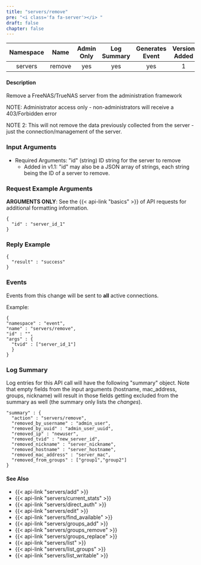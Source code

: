 ```yaml
---
title: "servers/remove"
pre: "<i class='fa fa-server'></i> "
draft: false
chapter: false
---
```


| Namespace | Name | Admin Only | Log Summary | Generates Event | Version Added
|:----------------:|:--------:|:--------:|:--------:|:--------:|:---:|
| servers | remove | yes | yes | yes | 1 |

#### Description
Remove a FreeNAS/TrueNAS server from the administration framework

NOTE: Administrator access only - non-administrators will receive a 403/Forbidden error

NOTE 2: This will not remove the data previously collected from the server - just the connection/management of the server.

### Input Arguments
* Required Arguments: "id" (string) ID string for the server to remove
   * Added in v1.1: "id" may also be a JSON array of strings, each string being the ID of a server to remove.


### Request Example Arguments
**ARGUMENTS ONLY**: See the {{< api-link "basics" >}} of API requests for additional formatting information.

```
{
  "id" : "server_id_1"
}
```

### Reply Example
```
{
  "result" : "success"
}
```

### Events
Events from this change will be sent to **all** active connections. 

Example:
```
{
"namespace" : "event",
"name" : "servers/remove",
"id" : "",
"args" : {
  "tvid" : ["server_id_1"]
  }
}
```

### Log Summary
Log entries for this API call will have the following "summary" object. Note that empty fields from the input arguments (hostname, mac_address, groups, nickname) will result in those fields getting excluded from the summary as well (the summary only lists the *changes*).

```
"summary" : {
  "action" : "servers/remove",
  "removed_by_username" : "admin_user",
  "removed_by_uuid" : "admin_user_uuid",
  "removed_ip" : "newuser",
  "removed_tvid" : "new_server_id",
  "removed_nickname" : "server_nickname",
  "removed_hostname" : "server_hostname",
  "removed_mac_address" : "server_mac",
  "removed_from_groups" : ["group1","group2"]
}
```

#### See Also
* {{< api-link "servers/add" >}}
* {{< api-link "servers/current_stats" >}}
* {{< api-link "servers/direct_auth" >}}
* {{< api-link "servers/edit" >}}
* {{< api-link "servers/find_available" >}}
* {{< api-link "servers/groups_add" >}}
* {{< api-link "servers/groups_remove" >}}
* {{< api-link "servers/groups_replace" >}}
* {{< api-link "servers/list" >}}
* {{< api-link "servers/list_groups" >}}
* {{< api-link "servers/list_writable" >}}
